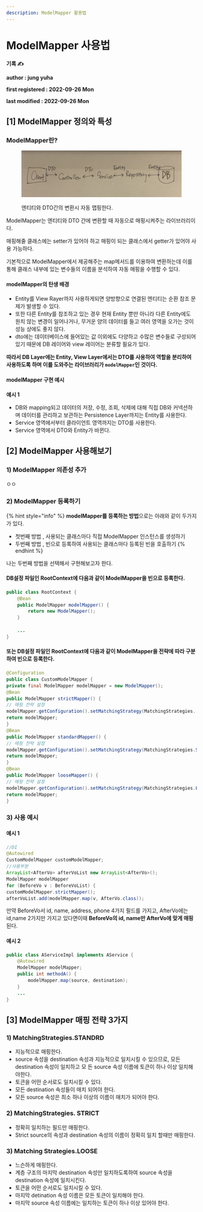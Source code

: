 ```yaml
---
description: ModelMapper 활용법
---
```


# ModelMapper 사용법

**기록 ✍️**

**author : jung yuha**

**first registered : 2022-09-26 Mon**

**last modified : 2022-09-26 Mon**

## \[1] ModelMapper 정의와 특성

### ModelMapper란? <a href="#sub-title1-0" id="sub-title1-0"></a>

<figure><img src="../.gitbook/assets/image.png" alt=""><figcaption><p> 엔티티와 DTO간의 변환시 자동 맵핑한다.</p></figcaption></figure>

ModelMapper는 엔티티와 DTO 간에 변환할 때 자동으로 매핑시켜주는 라이브러리이다.

매핑해줄 클래스에는 setter가 있어야 하고 매핑이 되는 클래스에서 getter가 있어야 사용 가능하다.

기본적으로 ModelMapper에서 제공해주는 map메서드를 이용하여 변환하는데 이를 통해 클래스 내부에 있는 변수들의 이름을 분석하여 자동 매핑을 수행할 수 있다.

#### modelMapper의 탄생 배경

* Entity를 View Rayer까지 사용하게되면 양방향으로 연결된 엔티티는 순환 참조 문제가 발생할 수 있다.
* 또한 다른 Entity를 참조하고 있는 경우 현재 Entity 뿐만 아니라 다른 Entity에도 원치 않는 변경이 일어나거나, 무거운 양의 데이터를 들고 여러 영역을 오가는 것이 성능 상에도 좋지 않다.
* &#x20;dto에는 데이터베이스에 들어있는 값 이외에도 다양하고 수많은 변수들로 구성되어있기 때문에 DB 레이어와 view 레이어는 분류할 필요가 있다.

**따라서 DB Layer에는 Entity, View Layer에서는 DTO를 사용하여 역할을 분리하여 사용하도록 하며 이를 도와주는 라이브러리가 `modelMapper`인 것이다.**

#### modelMapper 구현 예시

**예시 1**&#x20;

* DB와 mapping되고 데이터의 저장, 수정, 조회, 삭제에 대해 직접 DB와 커넥션하며 데이터를 관리하고 보관하는 Persistence Layer까지는 Entity를 사용한다.
* Service 영역에서부터 클라이언트 영역까지는 DTO를 사용한다.
* Service 영역에서 DTO와 Entity가 바뀐다.

## \[2] ModelMapper 사용해보기

### 1) ModelMapper 의존성 추가 <a href="#sub-title1-0" id="sub-title1-0"></a>

ㅇㅇ

### 2) ModelMapper 등록하기

{% hint style="info" %}
**modelMapper를 등록하는 방법**으로는 아래와 같이 두가지가 있다.

* 첫번째 방법 , 사용되는 클래스마다  직접 ModelMapper 인스턴스를 생성하기
* 두번째 방법 , 빈으로 등록하여 사용되는 클래스마다 등록된 빈을 호출하기
{% endhint %}

나는 두번째 방법을 선택해서 구현해보고자 한다.

#### DB설정 파일인 RootContext에 다음과 같이 ModelMapper을 빈으로 등록한다.

```java
public class RootContext {
	@Bean
	public ModelMapper modelMapper() {
		return new ModelMapper();
	}
    
	...
}
```

#### 또는 DB설정 파일인 RootContext에 다음과 같이 ModelMapper을 전략에 따라 구분하여 빈으로 등록한다.

```java
@Configuration
public class CustomModelMapper {
private final ModelMapper modelMapper = new ModelMapper();
@Bean
public ModelMapper strictMapper() {
// 매핑 전략 설정
modelMapper.getConfiguration().setMatchingStrategy(MatchingStrategies. STRICT);
return modelMapper;
}
@Bean
public ModelMapper standardMapper() {
// 매핑 전략 설정
modelMapper.getConfiguration().setMatchingStrategy(MatchingStrategies.STANDARD);
return modelMapper;
}
@Bean
public ModelMapper looseMapper() {
// 매핑 전략 설정
modelMapper.getConfiguration().setMatchingStrategy(MatchingStrategies.LOOSE) ;
return modelMapper;
}
```

### 3) 사용 예시

#### 예시 1

```java
//DI
@Autowired
CustomModelMapper customModelMapper;
//사용부분
ArrayList<AfterVo> afterVoList new ArrayList<AfterVo>();
ModelMapper modelMapper
for (BeforeVo v : BeforeVoList) {
customModelMapper.strictMapper();
afterVoList.add(modelMapper.map(v, AfterVo.class));
```

만약 BeforeVo서 id, name, address, phone 4가지 필드를 가지고, AfterVo에는 id,name 2가지만 가지고 있다면이때 **BeforeVo의 id, name만 AfterVo에 맞게 매핑**된다.

#### 예시 2

```java
public class AServiceImpl implements AService {
	@Autowired
	ModelMapper modelMapper;
	public int methodA() {
		modelMapper.map(source, destination);
	}
	...
}
```

## \[3] ModelMapper 매핑 전략 3가지

### 1) MatchingStrategies.STANDRD

* 지능적으로 매핑한다.
* source 속성을 destination 속성과 지능적으로 일치시킬 수 있으므로, 모든 destination 속성이 일치하고 모 든 source 속성 이름에 토큰이 하나 이상 일치해야한다.
* &#x20;토큰을 어떤 순서로도 일치시킬 수 있다.
* 모든 destination 속성들이 매치 되어야 한다.
* 모든 source 속성은 최소 하나 이상의 이름이 매치가 되어야 한다.&#x20;

### 2) MatchingStrategies. STRICT

* 정확히 일치하는 필드만 매핑한다.
* Strict source의 속성과 destination 속성의 이름이 정확히 일치 할때만 매핑한다.

### 3) Matching Strategies.LOOSE

* 느슨하게 매핑한다.
* 계층 구조의 마지막 destination 속성만 일치하도록하여 source 속성을 destination 속성에 일치시킨다.
* 토큰을 어떤 순서로도 일치시킬 수 있다.
* 마지막 detination 속성 이름은 모든 토큰이 일치해야 한다.
* 마지막 source 속성 이름에는 일치하는 토큰이 하나 이상 있어야 한다.
